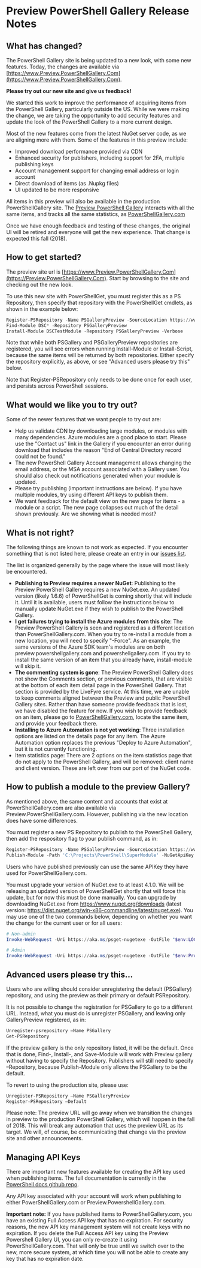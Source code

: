 
# Preview PowerShell Gallery Release Notes

## What has changed?
The PowerShell Gallery site is being updated to a new look, with some new features. Today, the changes are available via [https://www.Preview.PowerShellGallery.Com](https://www.Preview.PowerShellGallery.Com). 

**Please try out our new site and give us feedback!**

We started this work to improve the performance of acquiring items from the PowerShell Gallery, particularly outside the US. While we were making the change, we are taking the opportunity to add security features and update the look of the PowerShell Gallery to a more current design. 

Most of the new features come from the latest NuGet server code, as we are aligning more with them. Some of the features in this preview include:

* Improved download performance provided via CDN
* Enhanced security for publishers, including support for 2FA, multiple publishing keys
* Account management support for changing email address or login account
* Direct download of items (as .Nupkg files)
* UI updated to be more responsive 


All items in this preview will also be available in the production PowerShellGallery site. The [Preview PowerShell Gallery](https://preview.powershellgallery.com) interacts with all the same items, and tracks all the same statistics, as [PowerShellGallery.com](https://powershellgallery.com)  

Once we have enough feedback and testing of these changes, the original UI will be retired and everyone will get the new experience. That change is expected this fall (2018).

## How to get started?

The preview site url is [https://www.Preview.PowerShellGallery.Com](https://Preview.PowerShellGallery.Com). 
Start by browsing to the site and checking out the new look.

To use this new site with PowerShellGet, you must register this as a PS Repository, then specify that repository with the PowerShellGet cmdlets, as shown in the example below:

```powershell
Register-PSRepository -Name PSGalleryPreview -SourceLocation https://www.Preview.PowerShellGallery.Com/api/v2 
Find-Module DSC* -Repository PSGalleryPreview
Install-Module DSCTestModule -Repository PSGalleryPreview -Verbose
```
Note that while both PSGallery and PSGalleryPreview repositories are registered, you will see errors when running Install-Module or Install-Script, because the same items will be returned by both repositories. Either specify the repository explicitly, as above, or see "Advanced users please try this" below.

Note that Register-PSRepository only needs to be done once for each user, and persists across PowerShell sessions. 

## What would we like you to try out?
Some of the newer features that we want people to try out are:

* Help us validate CDN by downloading large modules, or modules with many dependencies. Azure modules are a good place to start. Please use the "Contact us" link in the Gallery if you encounter an error during download that includes the reason "End of Central Directory record could not be found." 
* The new PowerShell Gallery Account management allows changing the email address, or the MSA account associated with a Gallery user. You should also check out notifications generated when your module is updated.
* Please try publishing (important instructions are below). If you have multiple modules, try using different API keys to publish them. 
* We want feedback for the default view on the new page for items - a module or a script. The new page collapses out much of the detail shown previously. Are we showing what is needed most?

## What is not right?

The following things are known to not work as expected. 
If you encounter something that is not listed here, please create an entry in our [issues list](https://github.com/PowerShell/PowerShellGallery/issues). 

The list is organized generally by the page where the issue will most likely be encountered.

* **Publishing to Preview requires a newer NuGet**:
Publishing to the Preview PowerShell Gallery requires a new NuGet.exe. An updated version (likely 1.6.6) of PowerShellGet is coming shortly that will include it. Until it is available, users must follow the instructions below to manually update NuGet.exe if they wish to publish to the PowerShell Gallery. 
* **I get failures trying to install the Azure modules from this site**:
The Preview PowerShell Gallery is seen and registered as a different location than PowerShellGallery.com. When you try to re-install a module from a new location, you will need to specify "-Force". 
As an example, the same versions of the Azure SDK team's modules are on both preview.powershellgallery.com and powershellgallery.com. If you try to install the same version of an item that you already have, install-module will skip it.
* **The commenting system is gone**:
The Preview PowerShell Gallery does not show the Comments section, or previous comments, that are visible at the bottom of each item detail page in the PowerShell Gallery. That section is provided by the LiveFyre service. At this time, we are unable to keep comments aligned between the Preview and public PowerShell Gallery sites. Rather than have someone provide feedback that is lost, we have disabled the feature for now. If you wish to provide feedback on an item, please go to [PowerShellGallery.com](https://powershellgallery.com), locate the same item, and provide your feedback there. 
* **Installing to Azure Automation is not yet working**: 
Three installation options are listed on the details page for any item. The Azure Automation option replaces the previous "Deploy to Azure Automation", but it is not currently functioning.
* Item statistics page: 
There are 2 options on the item statistics page that do not apply to the PowerShell Gallery, and will be removed: client name and client version. These are left over from our port of the NuGet code. 

## How to publish a module to the preview Gallery?

As mentioned above, the same content and accounts that exist at PowerShellGallery.com are also available via Preview.PowerShellGallery.com. However, publishing via the new location does have some differences.

You must register a new PS Repository to publish to the PowerShell Gallery, then add the respository flag to your publish command, as in:

```powershell
Register-PSRepository -Name PSGalleryPreview -SourceLocation https://www.Preview.PowerShellGallery.Com/api/v2 
Publish-Module -Path 'C:\Projects\PowerShell\SuperModule' -NuGetApiKey "NotIncludedHere" -Repository PSGalleryPreview
```

Users who have published previously can use the same APIKey they have used for PowerShellGallery.com.

You must upgrade your version of NuGet.exe to at least 4.1.0.  We will be releasing an updated version of PowerShellGet shortly that will force this update, but for now this must be done manually. You can upgrade by downloading NuGet.exe from https://www.nuget.org/downloads (latest version: https://dist.nuget.org/win-x86-commandline/latest/nuget.exe). You may use one of the two commands below, depending on whether you want the change for the current user or for all users:

```powershell
# Non-admin
Invoke-WebRequest -Uri https://aka.ms/psget-nugetexe -OutFile "$env:LOCALAPPDATA\Microsoft\Windows\PowerShell\PowerShellGet\NuGet.exe"
```

```powershell
# Admin
Invoke-WebRequest -Uri https://aka.ms/psget-nugetexe -OutFile "$env:ProgramData\Microsoft\Windows\PowerShell\PowerShellGet\NuGet.exe"
```

## Advanced users please try this...

Users who are willing should consider unregistering the default (PSGallery) repository, and using the preview as their primary or default PSRepository.  

It is not possible to change the registration for PSGallery to go to a different URL. Instead, what you must do is unregister PSGallery, and leaving only GalleryPreview registered, as in:

```powershell
Unregister-psrepository –Name PSGallery
Get-PSRepository
```

If the preview gallery is the only repository listed, it will be the default.  Once that is done, Find-, Install-, and Save-Module will work with Preview gallery without having to specify the Repository. Publishers will still need to specify –Repository, because Publish-Module only allows the PSGallery to be the default. 

To revert to using the production site, please use:
 
```powershell 
Unregister-PSRepository –Name PSGalleryPreview
Register-PSRepository –Default
```

Please note: The preview URL will go away when we transition the changes in preview to the production PowerShell Gallery, which will happen in the fall of 2018. This will break any automation that uses the preview URL as its target. We will, of course, be communicating that change via the preview site and other announcements.  

## Managing API Keys

There are important new features available for creating the API key used when publishing items. The full documentation is currently in the [PowerShell docs github repo](https://github.com/PowerShell/PowerShell-Docs/blob/staging/gallery/how-to/publishing-items/creating-apikeys.md). 

Any API key associated with your account will work when publishing to either PowerShellGallery.com or Preview.PowershellGallery.com. 

__Important note:__ If you have published items to PowerShellGallery.com, you have an existing Full Access API key that has no expiration. For security reasons, the new API key management system will not create keys with no expiration. If you delete the Full Access API key using the Preview Powershell Gallery UI, you can only re-create it using PowerShellGallery.com. That will  only be true until we switch over to the new, more secure system, at which time you will not be able to create any key that has no expiration date. 
